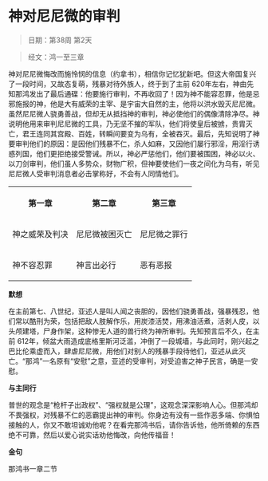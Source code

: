 # 神对尼尼微的审判 

> 日期：第38周 第2天

> 经文：鸿一至三章

神对尼尼微悔改而施怜悯的信息（约拿书），相信你记忆犹新吧。但这大帝国复兴了一段时间，又故态复萌，残暴对待外族人，终于到了主前 620年左右，神由先知那鸿发出了最后通碟：他要施行审判，不再收回了！因为神不能容忍罪，他是忌邪施报的神，他是大有威荣的主宰、是宇宙大自然的主，他将以洪水毁灭尼尼微。虽然尼尼微人骁勇善战，但却无从抵挡神的审判，神必使他们的偶像清除净尽。神说明他用来审判尼尼微的工具，乃无坚不摧的军队，他们将使皇后被掳，贵胄灭亡，君王连同其宫殿、百姓，转瞬间要变为乌有，全被吞灭。最后，先知说明了神要审判他们的原因：是因他们残暴不仁，杀人如麻，又因他们屡行邪淫，用淫行诱惑列国，他们更拒绝接受警诫。所以，神必严惩他们，他们要被围困，神必以火、以刀剑审判，他们虽人多势众，财物广积，但神要使他们一夜之间化为乌有，听见尼尼微人受审判消息者必击掌称好，不会有人同情他们。

<table>
 <tbody>
  <tr>
   <th><p>第一章</p></th>
   <th><p>第二章</p></th>
   <th><p>第三章</p></th>
  </tr>
  <tr>
   <td><p>神之威荣及判决</p></td>
   <td><p>尼尼微被困灭亡</p></td>
   <td><p>尼尼微之罪行</p></td>
  </tr>
  <tr>
   <td><p>神不容忍罪</p></td>
   <td><p>神言出必行</p></td>
   <td><p>恶有恶报</p></td>
  </tr>
 </tbody>
</table>

**默想**

在主前第七、八世纪，亚述人是叫人闻之丧胆的，因他们骁勇善战，强暴残忍，他们常以酷刑为荣，包括把敌人肢解作乐，用炭漆活焚，用沸油活煮，活剥人皮，以头颅建塔，尸身作架，这种惨无人道的兽行终为神所审判。先知预言后不久，在主前 612年，倾盆大雨造成底格里斯河泛滥，冲倒了一段城墙，与此同时，刚兴起之巴比伦乘虚而入，肆虐尼尼微，用他们对别人的残暴手段待他们，亚述从此灭亡。“那鸿”一名原有“安慰”之意，亚述的受审判，对受迫害之神子民言，确是一安慰。

**与主同行**

普世的观念是“枪杆子出政权”、“强权就是公理”，这观念深深影响人心。但那鸿却不畏强权，对残暴不仁的恶霸提出神的审判。你身边有没有一些作恶多端、你惧怕接触的人，你又不敢坦诚劝他呢？在看完那鸿书后，请你告诉他，他所倚赖的东西绝不可靠，然后以爱心说实话劝他悔改，向他传福音！

**金句**

那鸿书一章二节